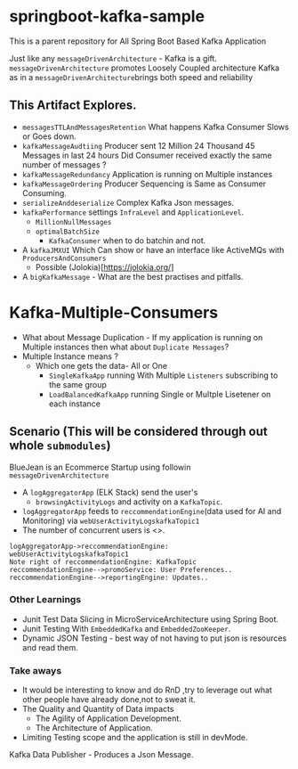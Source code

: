 # springboot-kafka-sample

This is a parent repository for All Spring Boot Based Kafka Application 

Just like any `messageDrivenArchitecture` - Kafka is a gift.
`messageDrivenArchitecture`  promotes Loosely Coupled architecture 
Kafka as in a `messageDrivenArchitecture`brings both speed and reliability


## This Artifact Explores.

* `messagesTTLAndMessagesRetention` What happens Kafka Consumer Slows or Goes down.
* `kafkaMessageAudtiing` Producer sent 12 Million 24 Thousand 45 Messages in last 24 hours Did Consumer received exactly the same number of messages ?
* `kafkaMessageRedundancy` Application is running on Multiple instances
* `kafkaMessageOrdering` Producer Sequencing is Same as Consumer Consuming.
* `serializeAnddeserialize` Complex Kafka Json messages.
* `kafkaPerformance` settings `InfraLevel` and `ApplicationLevel`.
	* `MillionNullMessages` 
	* `optimalBatchSize` 
		* `KafkaConsumer` when to do batchin and not.
* A `kafkaJMXUI`  Which Can show or have an interface like ActiveMQs with `ProducersAndConsumers`
	* Possible (Jolokia)[https://jolokia.org/]
* A `bigKafkaMessage` - What are the best practises and pitfalls.
	


# Kafka-Multiple-Consumers

* What about Message Duplication - If my application is running on Multiple instances then what about `Duplicate Messages`?
* Multiple Instance means ?
  * Which one gets the data- All or One
    * `SingleKafkaApp` running With Multiple `Listeners` subscribing to the same group 
    * `LoadBalancedKafkaApp` running Single or Multple Lisetener on each instance 




## Scenario (This will be considered through out whole `submodules`)

BlueJean is an Ecommerce Startup using followin `messageDrivenArchitecture`

* A `logAggregatorApp` (ELK Stack) send the user's 
  * `browsingActivityLogs` and activity on a `KafkaTopic`.
* `logAggregatorApp` feeds to `reccommendationEngine`(data used for AI and Monitoring) via `webUserActivityLogskafkaTopic1`
* The number of concurrent users is <>.

```sequence
logAggregatorApp->reccommendationEngine: webUserActivityLogskafkaTopic1
Note right of reccommendationEngine: KafkaTopic
reccommendationEngine-->promoService: User Preferences..
reccommendationEngine-->reportingEngine: Updates..

```
### Other Learnings
* Junit Test Data Slicing in MicroServiceArchitecture using Spring Boot.
* Junit Testing With `EmbeddedKafka` and `EmbeddedZooKeeper`.
* Dynamic JSON Testing - best way of not having to put json is resources and read them.

### Take aways
* It would be interesting to know and do RnD ,try to leverage out what other people
have already done,not to sweat it.
* The Quality and Quantity of Data impacts
	* The Agility of Application Development.
	* The Architecture of Application.
* Limiting Testing scope and the application is still in devMode.



Kafka Data Publisher - Produces a Json Message.
